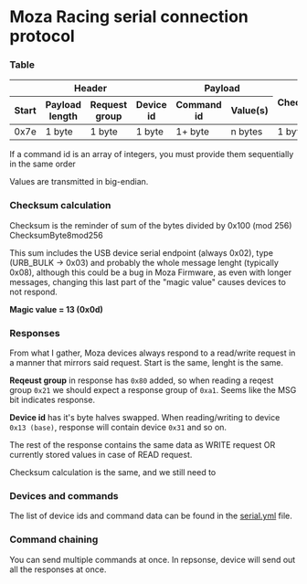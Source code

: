 # Moza Racing serial connection protocol

### Table
<table>
<thead>
<tr>
<th colspan=4>Header</th>
<th colspan=2>Payload</th>
<th rowspan=2>Checksum</th>
</tr>
<tr>
<th>Start</th>
<th>Payload length</th>
<th>Request group</th>
<th>Device id</th>
<th>Command id</th>
<th>Value(s)</th>
</tr>
</thead>
<tbody>
<tr>
<td>0x7e</td>
<td>1 byte</td>
<td>1 byte</td>
<td>1 byte</td>
<td>1+ byte</td>
<td>n bytes</td>
<td>1 byte</td>
</tr>
</tbody>
</table>

If a command id is an array of integers, you must provide them sequentially in the same order

Values are transmitted in big-endian.

### Checksum calculation
Checksum is the reminder of sum of the bytes divided by 0x100 (mod 256)
ChecksumByte8mod256

This sum includes the USB device serial endpoint (always 0x02), type (URB_BULK -> 0x03) and probably
the whole message lenght (typically 0x08), although this could be a bug in Moza Firmware, as even with longer messages, changing this last part of the "magic value" causes devices to not respond.

**Magic value = 13 (0x0d)**

### Responses
From what I gather, Moza devices always respond to a read/write request in a manner that mirrors said request. Start is the same, lenght is the same.

**Reqeust group** in response has `0x80` added, so when reading a reqest group `0x21` we should expect a response group of `0xa1`. Seems like the MSG bit indicates response.

**Device id** has it's byte halves swapped. When reading/writing to device `0x13 (base)`, response will contain device `0x31` and so on.

The rest of the response contains the same data as WRITE request OR currently stored values in case of READ request.

Checksum calculation is the same, and we still need to

### Devices and commands
The list of device ids and command data can be found in the [serial.yml](./data/serial.yml) file.

### Command chaining
You can send multiple commands at once. In repsonse, device will send out all the responses at once.
